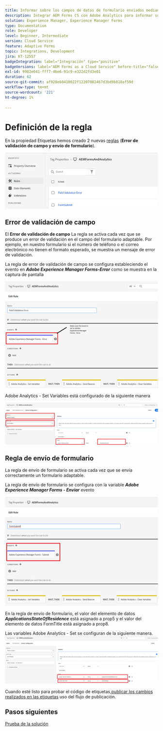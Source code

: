 ```yaml
---
title: Informar sobre los campos de datos de formulario enviados mediante Adobe Analytics
description: Integrar AEM Forms CS con Adobe Analytics para informar sobre campos de datos de formulario
solution: Experience Manager, Experience Manager Forms
type: Documentation
role: Developer
level: Beginner, Intermediate
version: Cloud Service
feature: Adaptive Forms
topic: Integrations, Development
jira: KT-12557
badgeIntegration: label="Integración" type="positive"
badgeVersions: label="AEM Forms as a Cloud Service" before-title="false"
exl-id: 9982e041-fff7-4be6-91c9-e322d2fd3e01
duration: 62
source-git-commit: af928e60410022f12207082467d3bd9b818af59d
workflow-type: tm+mt
source-wordcount: '221'
ht-degree: 1%

---
```


# Definición de la regla

En la propiedad Etiquetas hemos creado 2 nuevas [reglas](https://experienceleague.adobe.com/docs/platform-learn/implement-in-websites/configure-tags/add-data-elements-rules.html) (**Error de validación de campo y envío de formulario**).

![formulario adaptable](assets/rules.png)


## Error de validación de campo

El **Error de validación de campo** La regla se activa cada vez que se produce un error de validación en el campo del formulario adaptable. Por ejemplo, en nuestro formulario si el número de teléfono o el correo electrónico no tienen el formato esperado, se muestra un mensaje de error de validación.

La regla de error de validación de campo se configura estableciendo el evento en _**Adobe Experience Manager Forms-Error**_ como se muestra en la captura de pantalla



![solicitante-estado-residencia](assets/field_validation_error_rule.png)

Adobe Analytics - Set Variables está configurado de la siguiente manera

![acción set](assets/field_validation_action_rule.png)

## Regla de envío de formulario

La regla de envío de formulario se activa cada vez que se envía correctamente un formulario adaptable.

La regla de envío de formulario se configura con la variable _**Adobe Experience Manager Forms - Enviar**_ evento

![form-submit-rule](assets/form-submit-rule.png)

En la regla de envío de formulario, el valor del elemento de datos _**ApplicationsStateOfResidence**_ está asignado a prop5 y el valor del elemento de datos FormTitle está asignado a prop8.

Las variables Adobe Analytics - Set se configuran de la siguiente manera.
![form-submit-rule-set-variables](assets/form-submit-set-variable.png)

Cuando esté listo para probar el código de etiquetas,[publicar los cambios realizados en las etiquetas](https://experienceleague.adobe.com/docs/experience-platform/tags/publish/publishing-flow.html) uso del flujo de publicación.

## Pasos siguientes

[Prueba de la solución](./test.md)